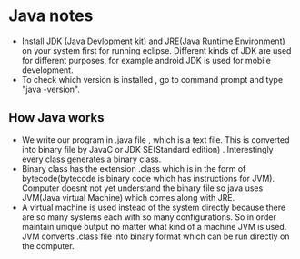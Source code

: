 

# Java notes

 - Install JDK (Java Devlopment kit) and JRE(Java Runtime Environment) on your system first for running eclipse. Different kinds of JDK are used for different purposes, for example android JDK is used for mobile development.
 - To check which version is installed , go to command prompt and type "java -version".
 
 ## How Java works
 
 - We write our program in .java file , which is a text file. This is converted into binary file by JavaC or JDK SE(Standard edition) . Interestingly every class generates a binary class.
 - Binary class has the extension .class which is in the form of bytecode(bytecode is binary code which has instructions for JVM). Computer doesnt not yet understand the binary file so java uses JVM(Java virtual Machine) which comes along with JRE.
 - A virtual machine is used instead of the system directly because there are so many systems each with so many configurations. So in order maintain unique output no matter what kind of a machine JVM is used. JVM converts .class file into binary format which can be run directly on the computer.

